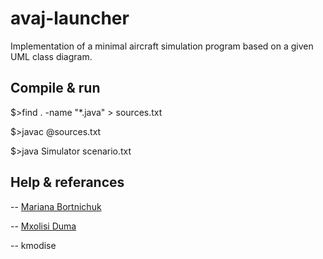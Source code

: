 # avaj-launcher
Implementation of a minimal aircraft simulation program based on a given UML class diagram. 

## Compile & run

$>find . -name "*.java" > sources.txt

$>javac @sources.txt

$>java Simulator scenario.txt

## Help & referances

-- [Mariana Bortnichuk](https://github.com/mbortnichuk)

-- [Mxolisi Duma](https://github.com/mduma123)

-- kmodise